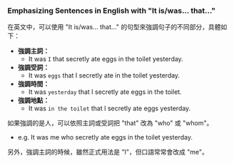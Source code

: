 ### Emphasizing Sentences in English with "It is/was... that..."

在英文中，可以使用 "It is/was... that..." 的句型來強調句子的不同部分，具體如下：

- **強調主詞：**
    - It was `I` that secretly ate eggs in the toilet yesterday.
- **強調受詞：**
    - It was `eggs` that I secretly ate in the toilet yesterday.
- **強調時間：**
    - It was `yesterday` that I secretly ate eggs in the toilet.
- **強調地點：**
    - It was `in the toilet` that I secretly ate eggs yesterday.

如果強調的是人，可以依照主詞或受詞把 "that" 改為 "who" 或 "whom"。
- e.g. It was me who secretly ate eggs in the toilet yesterday.

另外，強調主詞的時候，雖然正式用法是 "I"，但口語常常會改成 "me"。
